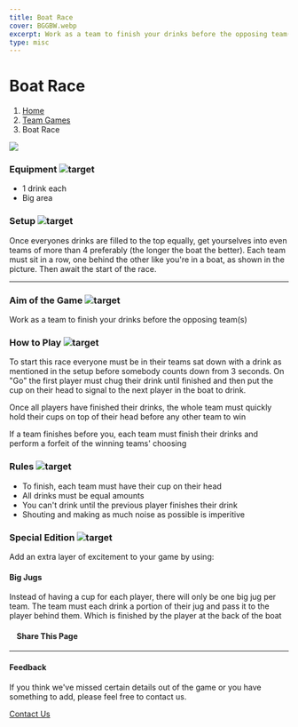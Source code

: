 ```yaml
---
title: Boat Race
cover: BGGBW.webp
excerpt: Work as a team to finish your drinks before the opposing team(s)
type: misc
---
```


# Boat Race

1.  [Home](/)
2.  [Team Games](GameCategories/TeamGames)
3.  Boat Race

![](images/boatrace.webp)

### Equipment ![target](images/liquor.webp)

-   1 drink each
-   Big area

### Setup ![target](images/settings.webp)

Once everyones drinks are filled to the top equally, get yourselves into even teams of more than 4 preferably (the longer the boat the better). Each team must sit in a row, one behind the other like you're in a boat, as shown in the picture. Then await the start of the race.

* * *

### Aim of the Game ![target](images/target.webp)

Work as a team to finish your drinks before the opposing team(s)

### How to Play ![target](images/question.webp)

To start this race everyone must be in their teams sat down with a drink as mentioned in the setup before somebody counts down from 3 seconds. On "Go" the first player must chug their drink until finished and then put the cup on their head to signal to the next player in the boat to drink.

Once all players have finished their drinks, the whole team must quickly hold their cups on top of their head before any other team to win

If a team finishes before you, each team must finish their drinks and perform a forfeit of the winning teams' choosing

### Rules ![target](images/rules.webp)

-   To finish, each team must have their cup on their head
-   All drinks must be equal amounts
-   You can't drink until the previous player finishes their drink
-   Shouting and making as much noise as possible is imperitive

### Special Edition ![target](images/special.webp)

Add an extra layer of excitement to your game by using:

#### **Big Jugs**

Instead of having a cup for each player, there will only be one big jug per team. The team must each drink a portion of their jug and pass it to the player behind them. Which is finished by the player at the back of the boat

####     Share This Page

[](https://www.facebook.com/sharer/sharer.php?u=beergogglegames.co.uk/boatrace)[](https://www.instagram.com/direct/new/)[](https://twitter.com/intent/tweet?url=beergogglegames.co.uk/boatrace)

* * *

#### Feedback

If you think we've missed certain details out of the game or you have something to add, please feel free to contact us.

  
  
  
[Contact Us](contact)

